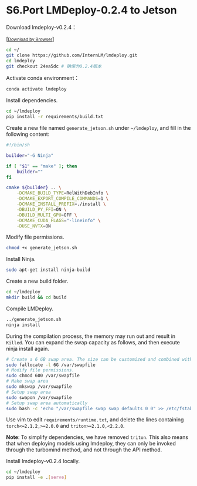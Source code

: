 # S6.Port LMDeploy-0.2.4 to Jetson

Download lmdeploy-v0.2.4：

[[<small>Download by Browser</small>]](https://github.com/InternLM/lmdeploy/archive/refs/tags/v0.2.4.zip)

```sh
cd ~/
git clone https://github.com/InternLM/lmdeploy.git
cd lmdeploy 
git checkout 24ea5dc # 确保为0.2.4版本
```

Activate conda environment：

```sh
conda activate lmdeploy
```

Install dependencies.

```sh
cd ~/lmdeploy
pip install -r requirements/build.txt
```

Create a new file named `generate_jetson.sh` under `~/lmdeploy`, and fill in the following content:

```sh
#!/bin/sh

builder="-G Ninja"

if [ "$1" == "make" ]; then
    builder=""
fi

cmake ${builder} .. \
    -DCMAKE_BUILD_TYPE=RelWithDebInfo \
    -DCMAKE_EXPORT_COMPILE_COMMANDS=1 \
    -DCMAKE_INSTALL_PREFIX=./install \
    -DBUILD_PY_FFI=ON \
    -DBUILD_MULTI_GPU=OFF \
    -DCMAKE_CUDA_FLAGS="-lineinfo" \
    -DUSE_NVTX=ON

```

Modify file permissions.

```sh
chmod +x generate_jetson.sh
```

Install Ninja.

```sh
sudo apt-get install ninja-build
```

Create a new build folder.

```sh
cd ~/lmdeploy
mkdir build && cd build
```

Compile LMDeploy.

```sh
../generate_jetson.sh
ninja install
```

During the compilation process, the memory may run out and result in `Killed`. You can expand the swap capacity as follows, and then execute ninja install again.

```sh
# Create a 6 GB swap area. The size can be customized and combined with the disk capacity
sudo fallocate -l 6G /var/swapfile
# Modify file permissions.
sudo chmod 600 /var/swapfile
# Make swap area
sudo mkswap /var/swapfile
# Setup swap area
sudo swapon /var/swapfile
# Setup swap area automatically
sudo bash -c 'echo "/var/swapfile swap swap defaults 0 0" >> /etc/fstab'
```

Use vim to edit `requirements/runtime.txt`, and delete the lines containing `torch<=2.1.2,>=2.0.0` and `triton>=2.1.0,<2.2.0`.

**Note**: To simplify dependencies, we have removed `triton`. This also means that when deploying models using lmdeploy, they can only be invoked through the turbomind method, and not through the API method.

Install lmdeploy-v0.2.4 locally.

```sh
cd ~/lmdeploy
pip install -e .[serve]
```